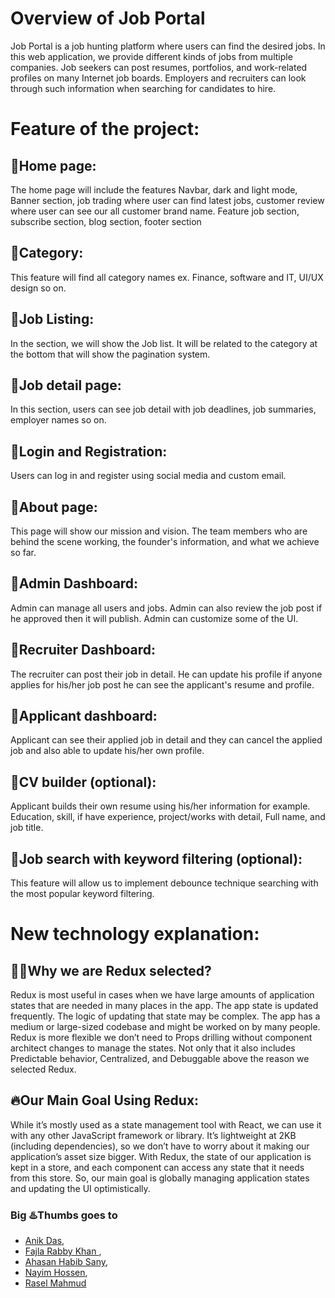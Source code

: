 # Overview of Job Portal

Job Portal is a job hunting platform where users can find the desired jobs. In this web application, we provide different kinds of jobs from multiple companies. Job seekers can post resumes, portfolios, and work-related profiles on many Internet job boards. Employers and recruiters can look through such information when searching for candidates to hire.


# Feature of the project: 

## 🚀Home page:

The home page will include the features Navbar, dark and light mode, Banner section, job trading where user can find latest jobs, customer review where user can see our all customer brand name. Feature job section, subscribe section, blog section, footer section

## 🚀Category:

This feature will find all category names ex. Finance, software and IT, UI/UX design so on.

## 🚀Job Listing:

In the section, we will show the Job list. It will be related to the category at the bottom that will show the pagination system.

## 🚀Job detail page:

In this section, users can see job detail with job deadlines, job summaries, employer names so on.

## 🚀Login and Registration:
Users can log in and register using social media and custom email.

## 🚀About page:
This page will show our mission and vision. The team members who are behind the scene working, the founder's information, and what we achieve so far.

## 🚀Admin Dashboard:
Admin can manage all users and jobs. Admin can also review the job post if he approved then it will publish. Admin can customize some of the UI.

## 🚀Recruiter Dashboard:

The recruiter can post their job in detail. He can update his profile if anyone applies for his/her job post he can see the applicant's resume and profile.


## 🚀Applicant dashboard:

Applicant can see their applied job in detail and they can cancel the applied job and also able to update his/her own profile.

## 🚀CV builder (optional):
Applicant builds their own resume using his/her information for example. Education, skill, if have experience, project/works with detail, Full name, and job title.

## 🚀Job search with keyword filtering (optional):
This feature will allow us to implement debounce technique searching with the most popular keyword filtering.


# New technology explanation: 

## 🤷‍♂️Why we are Redux selected?
Redux is most useful in cases when we have large amounts of application states that are needed in many places in the app. The app state is updated frequently. The logic of updating that state may be complex. The app has a medium or large-sized codebase and might be worked on by many people. Redux is more flexible we don’t need to Props drilling without component architect changes to manage the states. Not only that it also includes Predictable behavior, Centralized, and Debuggable above the reason we selected Redux.


## 🔥Our Main Goal Using Redux:
While it’s mostly used as a state management tool with React, we can use it with any other JavaScript framework or library. It’s lightweight at 2KB (including dependencies), so we don’t have to worry about it making our application’s asset size bigger.
With Redux, the state of our application is kept in a store, and each component can access any state that it needs from this store. So, our main goal is globally managing application states and updating the UI optimistically.


















### Big ♨️Thumbs goes to 
* [Anik Das](http://localhost:3000), 
* [Fajla Rabby Khan ](http://localhost:3000), 
* [Ahasan Habib Sany](http://localhost:3000),
* [Nayim Hossen](http://localhost:3000),
* [Rasel Mahmud](https://github.com/raselmahmud22)



